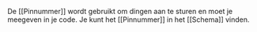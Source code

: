 De [[Pinnummer]]  wordt gebruikt om dingen aan te sturen en moet je meegeven in je code. Je kunt het [[Pinnummer]] in het [[Schema]]  vinden.